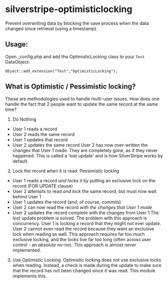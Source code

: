 silverstripe-optimisticlocking
==============================

Prevent overwriting data by blocking the save process when the data changed since retrieval (using a timestamp).


## Usage:

Open _config.php and add the OptimisticLocking class to your ``Test`` DataObject:

    Object::add_extension("Test","OptimisticLocking");


## What is Optimistic / Pessimistic locking?

These are methodologies used to handle multi-user issues. How does one handle the fact that 2 people want to update the same record at the same time?

1. Do Nothing
- User 1 reads a record
- User 2 reads the same record
- User 1 updates that record
- User 2 updates the same record
User 2 has now over-written the changes that User 1 made. They are completely gone, as if they never happened. This is called a 'lost update' and is how SilverStripe works by default.

2. Lock the record when it is read. Pessimistic locking
- User 1 reads a record *and locks it* by putting an exclusive lock on the record (FOR UPDATE clause)
- User 2 attempts to read *and lock* the same record, but must now wait behind User 1
- User 1 updates the record (and, of course, commits)
- User 2 can now read the record *with the changes that User 1 made*
- User 2 updates the record complete with the changes from User 1
The lost update problem is solved. The problem with this approach is concurrency. User 1 is locking a record that they might not ever update. User 2 cannot even read the record because they want an exclusive lock when reading as well. This approach requires far too much exclusive locking, and the locks live far too long (often across user control - an *absolute* no-no). This approach is almost *never* implemented.

3. Use Optimistic Locking. Optimistic locking does not use exclusive locks when reading. Instead, a check is made during the update to make sure that the record has not been changed since it was read. This module implements this.